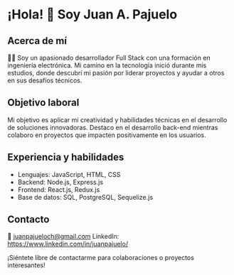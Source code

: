 # ¡Hola! 👋 Soy Juan A. Pajuelo

## Acerca de mí
👨‍💻 Soy un apasionado desarrollador Full Stack con una formación en ingeniería electrónica. Mi camino en la tecnología inició durante mis estudios, donde descubrí mi pasión por liderar proyectos y ayudar a otros en sus desafíos técnicos.

## Objetivo laboral
Mi objetivo es aplicar mi creatividad y habilidades técnicas en el desarrollo de soluciones innovadoras. Destaco en el desarrollo back-end mientras colaboro en proyectos que impacten positivamente en los usuarios.

## Experiencia y habilidades
- Lenguajes: JavaScript, HTML, CSS
- Backend: Node.js, Express.js
- Frontend: React.js, Redux.js
- Base de datos: SQL, PostgreSQL, Sequelize.js

## Contacto
📧 juanpajueloch@gmail.com
LinkedIn: https://www.linkedin.com/in/juanpajuelo/

¡Siéntete libre de contactarme para colaboraciones o proyectos interesantes!
